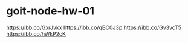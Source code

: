 # goit-node-hw-01
https://ibb.co/GxrJvkx
https://ibb.co/qBC0J3p
https://ibb.co/Gv3vcT5
https://ibb.co/hWkP2cK
